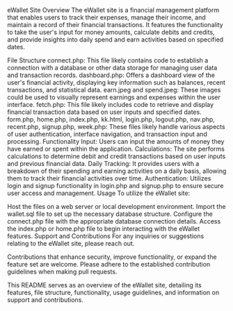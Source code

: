 eWallet Site
Overview
The eWallet site is a financial management platform that enables users to track their expenses, manage their income, and maintain a record of their financial transactions. It features the functionality to take the user's input for money amounts, calculate debits and credits, and provide insights into daily spend and earn activities based on specified dates.

File Structure
connect.php: This file likely contains code to establish a connection with a database or other data storage for managing user data and transaction records.
dashboard.php: Offers a dashboard view of the user's financial activity, displaying key information such as balances, recent transactions, and statistical data.
earn.jpeg and spend.jpeg: These images could be used to visually represent earnings and expenses within the user interface.
fetch.php: This file likely includes code to retrieve and display financial transaction data based on user inputs and specified dates.
form.php, home.php, index.php, kk.html, login.php, logout.php, nav.php, recent.php, signup.php, week.php: These files likely handle various aspects of user authentication, interface navigation, and transaction input and processing.
Functionality
Input: Users can input the amounts of money they have earned or spent within the application.
Calculations: The site performs calculations to determine debit and credit transactions based on user inputs and previous financial data.
Daily Tracking: It provides users with a breakdown of their spending and earning activities on a daily basis, allowing them to track their financial activities over time.
Authentication: Utilizes login and signup functionality in login.php and signup.php to ensure secure user access and management.
Usage
To utilize the eWallet site:

Host the files on a web server or local development environment.
Import the wallet.sql file to set up the necessary database structure.
Configure the connect.php file with the appropriate database connection details.
Access the index.php or home.php file to begin interacting with the eWallet features.
Support and Contributions
For any inquiries or suggestions relating to the eWallet site, please reach out.

Contributions that enhance security, improve functionality, or expand the feature set are welcome. Please adhere to the established contribution guidelines when making pull requests.

This README serves as an overview of the eWallet site, detailing its features, file structure, functionality, usage guidelines, and information on support and contributions.

